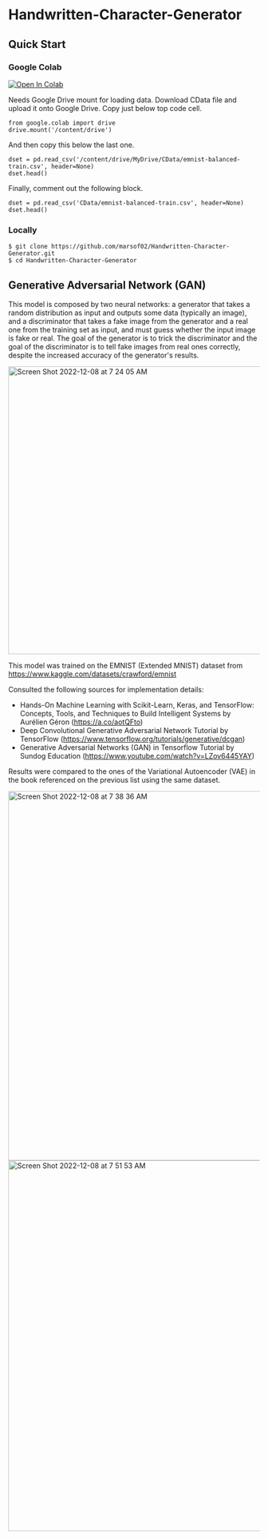 # Handwritten-Character-Generator
## Quick Start
### Google Colab
[![Open In Colab](https://colab.research.google.com/assets/colab-badge.svg)](https://colab.research.google.com/github/marsof02/Handwritten-Character-Generator/blob/main/CharacterGAN.ipynb)

Needs Google Drive mount for loading data. Download CData file and upload it onto Google Drive.
Copy just below top code cell.
```
from google.colab import drive
drive.mount('/content/drive')
```
And then copy this below the last one.
```
dset = pd.read_csv('/content/drive/MyDrive/CData/emnist-balanced-train.csv', header=None)
dset.head()
```
Finally, comment out the following block.
```
dset = pd.read_csv('CData/emnist-balanced-train.csv', header=None)
dset.head()

```


### Locally 
```
$ git clone https://github.com/marsof02/Handwritten-Character-Generator.git
$ cd Handwritten-Character-Generator
```
## Generative Adversarial Network (GAN)
This model is composed by two neural networks: a generator that takes a random distribution as input and outputs some data (typically an image), and a discriminator that takes a fake image from the generator and a real one from the training set as input, and must guess whether the input image is fake or real.
The goal of the generator is to trick the discriminator and the goal of the discriminator is to tell fake images from real ones correctly, despite the increased accuracy of the generator's results.

<img width="576" alt="Screen Shot 2022-12-08 at 7 24 05 AM" src="https://user-images.githubusercontent.com/66377681/206445637-5a22b0aa-adde-43b1-b3cc-29e95294d88c.png">

This model was trained on the EMNIST (Extended MNIST) dataset from https://www.kaggle.com/datasets/crawford/emnist

Consulted the following sources for implementation details:

- Hands-On Machine Learning with Scikit-Learn, Keras, and TensorFlow: Concepts, Tools, and Techniques to Build
Intelligent Systems by Aurélien Géron (https://a.co/aotQFto)
- Deep Convolutional Generative Adversarial Network Tutorial by TensorFlow (https://www.tensorflow.org/tutorials/generative/dcgan)
- Generative Adversarial Networks (GAN) in Tensorflow Tutorial by Sundog Education (https://www.youtube.com/watch?v=LZov6445YAY)

Results were compared to the ones of the Variational Autoencoder (VAE) in the book referenced on the previous list using the same dataset.

<img width="739" alt="Screen Shot 2022-12-08 at 7 38 36 AM" src="https://user-images.githubusercontent.com/66377681/206448262-c9330b99-307b-46df-a85f-a02173435caa.png">

<img width="742" alt="Screen Shot 2022-12-08 at 7 51 53 AM" src="https://user-images.githubusercontent.com/66377681/206451223-42a484f8-03ea-40da-9648-111f9c16b0ee.png">

